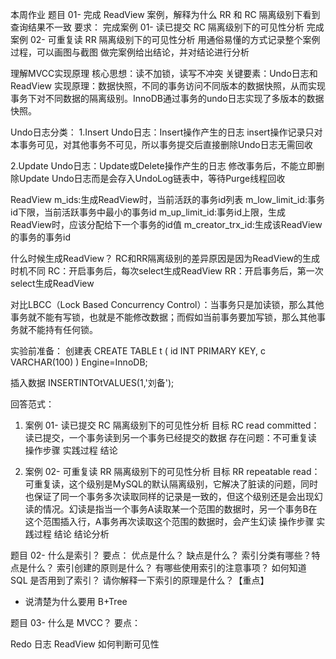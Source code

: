 本周作业
题目 01- 完成 ReadView 案例，解释为什么 RR 和 RC 隔离级别下看到查询结果不一致
要求：
完成案例 01- 读已提交 RC 隔离级别下的可见性分析
完成案例 02- 可重复读 RR 隔离级别下的可见性分析
用通俗易懂的方式记录整个案例过程，可以画图与截图
做完案例给出结论，并对结论进行分析

理解MVCC实现原理
核心思想：读不加锁，读写不冲突
关键要素：Undo日志和ReadView
实现原理：数据快照，不同的事务访问不同版本的数据快照，从而实现事务下对不同数据的隔离级别。InnoDB通过事务的undo日志实现了多版本的数据快照。

Undo日志分类：
1.Insert Undo日志：Insert操作产生的日志
insert操作记录只对本事务可见，对其他事务不可见，所以事务提交后直接删除Undo日志无需回收

2.Update Undo日志：Update或Delete操作产生的日志
修改事务后，不能立即删除Update Undo日志而是会存入UndoLog链表中，等待Purge线程回收

ReadView
m_ids:生成ReadView时，当前活跃的事务id列表
m_low_limit_id:事务id下限，当前活跃事务中最小的事务id
m_up_limit_id:事务id上限，生成ReadView时，应该分配给下一个事务的id值
m_creator_trx_id:生成该ReadView的事务的事务id

什么时候生成ReadView？
RC和RR隔离级别的差异原因是因为ReadView的生成时机不同
RC：开启事务后，每次select生成ReadView
RR：开启事务后，第一次select生成ReadView

对比LBCC（Lock Based Concurrency Control）：当事务只是加读锁，那么其他事务就不能有写锁，也就是不能修改数据；而假如当前事务要加写锁，那么其他事务就不能持有任何锁。

实验前准备：
创建表
CREATE TABLE t (
    id INT PRIMARY KEY,
    c VARCHAR(100)
) Engine=InnoDB;

插入数据
INSERTINTOtVALUES(1,'刘备');

回答范式：
1. 案例 01- 读已提交 RC 隔离级别下的可见性分析
目标
RC read committed：读已提交，一个事务读到另一个事务已经提交的数据
存在问题：不可重复读
操作步骤
实践过程
结论

2. 案例 02- 可重复读 RR 隔离级别下的可见性分析
目标
RR repeatable read：可重复读，这个级别是MySQL的默认隔离级别，它解决了脏读的问题，同时也保证了同一个事务多次读取同样的记录是一致的，但这个级别还是会出现幻读的情况。幻读是指当一个事务A读取某一个范围的数据时，另一个事务B在这个范围插入行，A事务再次读取这个范围的数据时，会产生幻读
操作步骤
实践过程
结论
结论分析

题目 02- 什么是索引？
要点：
优点是什么？
缺点是什么？
索引分类有哪些？特点是什么？
索引创建的原则是什么？
有哪些使用索引的注意事项？
如何知道 SQL 是否用到了索引？
请你解释一下索引的原理是什么？【重点】
- 说清楚为什么要用 B+Tree


题目 03- 什么是 MVCC？
要点：

Redo 日志
ReadView
如何判断可见性